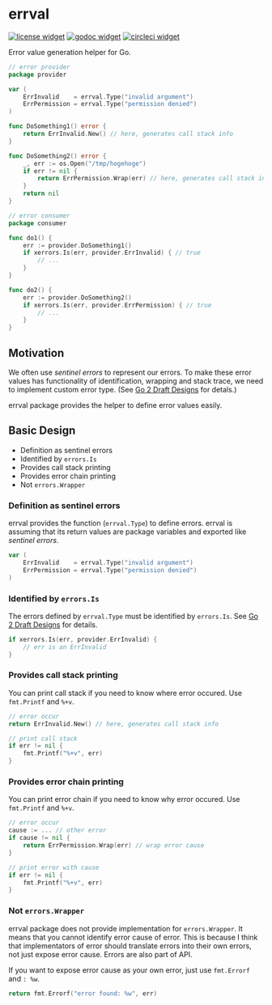 # errval

[![license widget]][license] [![godoc widget]][godoc] [![circleci widget]][circleci]

Error value generation helper for Go.

```go
// error provider
package provider

var (
	ErrInvalid    = errval.Type("invalid argument")
	ErrPermission = errval.Type("permission denied")
)

func DoSomething1() error {
	return ErrInvalid.New() // here, generates call stack info
}

func DoSomething2() error {
	_, err := os.Open("/tmp/hogehoge")
	if err != nil {
		return ErrPermission.Wrap(err) // here, generates call stack info
	}
	return nil
}

// error consumer
package consumer

func do1() {
	err := provider.DoSomething1()
	if xerrors.Is(err, provider.ErrInvalid) { // true
		// ...
	}
}

func do2() {
	err := provider.DoSomething2()
	if xerrors.Is(err, provider.ErrPermission) { // true
		// ...
	}
}
```

## Motivation

We often use *sentinel errors* to represent our errors. To make these error values has functionality of identification, wrapping and stack trace, we need to implement custom error type.
(See [Go 2 Draft Designs](https://go.googlesource.com/proposal/+/master/design/go2draft-error-inspection.md) for detals.)

errval package provides the helper to define error values easily.

## Basic Design

- Definition as sentinel errors
- Identified by `errors.Is`
- Provides call stack printing
- Provides error chain printing
- Not `errors.Wrapper`

### Definition as sentinel errors

errval provides the function (`errval.Type`) to define errors. errval is assuming that its return values are package variables and exported like *sentinel errors*.

```go
var (
	ErrInvalid    = errval.Type("invalid argument")
	ErrPermission = errval.Type("permission denied")
)
```

### Identified by `errors.Is`

The errors defined by `errval.Type` must be identified by `errors.Is`. See [Go 2 Draft Designs](https://go.googlesource.com/proposal/+/master/design/go2draft-error-inspection.md) for details.

```go
if xerrors.Is(err, provider.ErrInvalid) {
	// err is an ErrInvalid
}
```

### Provides call stack printing

You can print call stack if you need to know where error occured. Use `fmt.Printf` and `%+v`.

```go
// error occur
return ErrInvalid.New() // here, generates call stack info

// print call stack
if err != nil {
	fmt.Printf("%+v", err)
}
```

### Provides error chain printing

You can print error chain if you need to know why error occured. Use `fmt.Printf` and `%+v`.

```go
// error occur
cause := ... // other error
if cause != nil {
	return ErrPermission.Wrap(err) // wrap error cause
}

// print error with cause
if err != nil {
	fmt.Printf("%+v", err)
}
```

### Not `errors.Wrapper`

errval package does not provide implementation for `errors.Wrapper`. It means that you cannot identify error cause of error.
This is because I think that implementators of error should translate errors into their own errors, not just expose error cause. Errors are also part of API.

If you want to expose error cause as your own error, just use `fmt.Errorf` and `: %w`.

```go
return fmt.Errorf("error found: %w", err)
```

[license]: https://github.com/KoharaKazuya/errval/blob/master/LICENSE
[license widget]: https://img.shields.io/github/license/KoharaKazuya/errval.svg
[godoc]: https://godoc.org/github.com/KoharaKazuya/errval
[godoc widget]: https://godoc.org/github.com/KoharaKazuya/errval?status.svg
[circleci]: https://circleci.com/gh/KoharaKazuya/errval
[circleci widget]: https://img.shields.io/circleci/build/gh/KoharaKazuya/errval.svg
